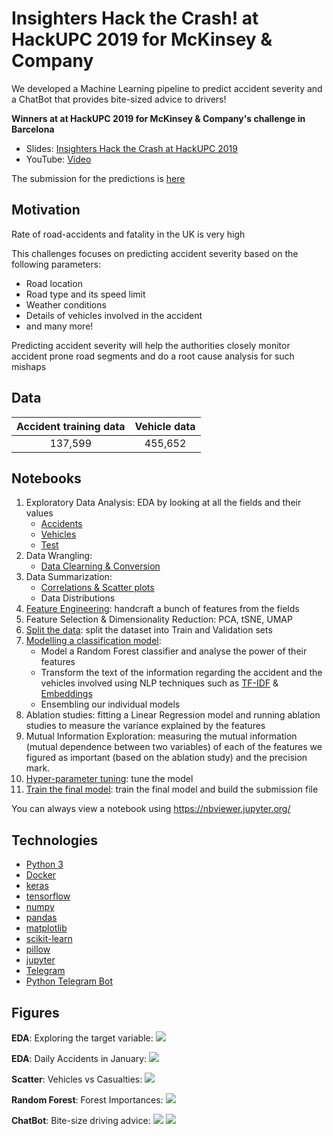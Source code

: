 # Insighters Hack the Crash! at HackUPC 2019 for McKinsey & Company

We developed a Machine Learning pipeline to predict accident severity and a ChatBot that provides bite-sized advice to drivers!

**Winners at at HackUPC 2019 for McKinsey & Company's challenge in Barcelona**

* Slides: [Insighters Hack the Crash at HackUPC 2019](https://docs.google.com/presentation/d/1sK5sU6ylB1pbYWWhIcHx5wlWGj2-LtTnmiU1Fhd6T_Y/edit?usp=sharing)
* YouTube: [Video](https://www.youtube.com/watch?v=fVg1szW6j-s)

The submission for the predictions is [here](submission.csv)

## Motivation

Rate of road-accidents and fatality in the UK is very high

This challenges focuses on predicting accident severity based on the following parameters:
* Road location
* Road type and its speed limit
* Weather conditions
* Details of vehicles involved in the accident
* and many more!

Predicting accident severity will help the authorities closely monitor accident prone road segments and do a root cause analysis for such mishaps

## Data

| Accident training data | Vehicle data |
| :-------------: | :-------------:|
| 137,599 | 455,652 |

## Notebooks

1. Exploratory Data Analysis: EDA by looking at all the fields and their values
   * [Accidents](src/notebooks/1.%20Exploring%20Accidents.ipynb)
   * [Vehicles](src/notebooks/1.%20Exploring%20Accidents.ipynb)
   * [Test](src/notebooks/1.%20Exploring%20Accidents.ipynb)
2. Data Wrangling:
   * [Data Clearning & Conversion](src/notebooks/2.%20Convert%20vehicles%20data%20to%20text%20III.ipynb) 
3. Data Summarization:
   * [Correlations & Scatter plots](src/notebooks/3.%20Correlations%20%26%20Scatter%20plots.ipynb)
   * Data Distributions
4. [Feature Engineering](src/notebooks/4.%20Features%20II.ipynb): handcraft a bunch of features from the fields
5. Feature Selection & Dimensionality Reduction: PCA, tSNE, UMAP
6. [Split the data](src/notebooks/5.%20Split%20Train%20and%20Val%20sets.ipynb): split the dataset into Train and Validation sets
7. [Modelling a classification model](src/notebooks/6.%20Modelling.ipynb):
   * Model a Random Forest classifier and analyse the power of their features
   * Transform the text of the information regarding the accident and the vehicles involved using NLP techniques such as [TF-IDF](src/notebooks/6.%20Modelling%20with%20TF-IDF.ipynb) & [Embeddings](src/notebooks/6.%20Modelling%20with%20Embeddings.ipynb)
   * Ensembling our individual models
8. Ablation studies: fitting a Linear Regression model and running ablation studies to measure the variance explained by the features
9. Mutual Information Exploration: measuring the mutual information (mutual dependence between two variables) of each of the features we figured as important (based on the ablation study) and the precision mark.
10. [Hyper-parameter tuning](src/notebooks/10.%20Hyper-parameter%20Tuning.ipynb): tune the model
11. [Train the final model](src/notebooks/11.%20Test%20final%20model.ipynb): train the final model and build the submission file

You can always view a notebook using https://nbviewer.jupyter.org/

## Technologies

* [Python 3](https://www.python.org/)
* [Docker](https://www.docker.com/)
* [keras](https://keras.io)
* [tensorflow](https://www.tensorflow.org/)
* [numpy](http://www.numpy.org)
* [pandas](https://pandas.pydata.org/)
* [matplotlib](https://matplotlib.org/)
* [scikit-learn](https://scikit-learn.org/)
* [pillow](https://pillow.readthedocs.io/)
* [jupyter](https://jupyter.org/)
* [Telegram](https://telegram.org/)
* [Python Telegram Bot](https://github.com/python-telegram-bot/python-telegram-bot)

## Figures

**EDA**: Exploring the target variable:
![](figures/EDA_target.png)

**EDA**: Daily Accidents in January:
![](figures/EDA_January_daily.png)

**Scatter**: Vehicles vs Casualties:
![](figures/Scatter_number_of_vehicles_vs_number_of_casualties.png)

**Random Forest**: Forest Importances:
![](figures/modelling_Random_Forest_Top_10_Feature_Importances.png)

**ChatBot**: Bite-size driving advice:
![](figures/bot1.jpeg)
![](figures/bot2.jpeg)
